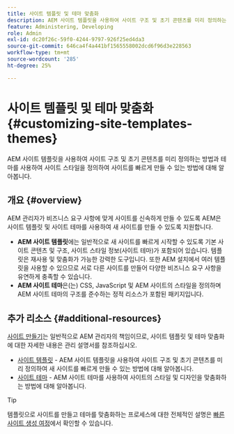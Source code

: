 ```yaml
---
title: 사이트 템플릿 및 테마 맞춤화
description: AEM 사이트 템플릿을 사용하여 사이트 구조 및 초기 콘텐츠를 미리 정의하는 방법과 테마를 사용하여 사이트 스타일을 정의하여 사이트를 빠르게 만들 수 있는 방법에 대해 알아봅니다.
feature: Administering, Developing
role: Admin
exl-id: dc20f26c-59f0-4244-9797-926f25ed4da3
source-git-commit: 646ca4f4a441bf1565558002dcd6f96d3e228563
workflow-type: tm+mt
source-wordcount: '285'
ht-degree: 25%

---
```


# 사이트 템플릿 및 테마 맞춤화 {#customizing-site-templates-themes}

AEM 사이트 템플릿을 사용하여 사이트 구조 및 초기 콘텐츠를 미리 정의하는 방법과 테마를 사용하여 사이트 스타일을 정의하여 사이트를 빠르게 만들 수 있는 방법에 대해 알아봅니다.

## 개요 {#overview}

AEM 관리자가 비즈니스 요구 사항에 맞게 사이트를 신속하게 만들 수 있도록 AEM은 사이트 템플릿 및 사이트 테마를 사용하여 새 사이트를 만들 수 있도록 지원합니다.

* **AEM 사이트 템플릿**&#x200B;에는 일반적으로 새 사이트를 빠르게 시작할 수 있도록 기본 사이트 콘텐츠 및 구조, 사이트 스타일 정보(사이트 테마)가 포함되어 있습니다. 템플릿은 재사용 및 맞춤화가 가능한 강력한 도구입니다. 또한 AEM 설치에서 여러 템플릿을 사용할 수 있으므로 서로 다른 사이트를 만들어 다양한 비즈니스 요구 사항을 유연하게 충족할 수 있습니다.
* **AEM 사이트 테마**&#x200B;은(는) CSS, JavaScript 및 AEM 사이트의 스타일을 정의하며 AEM 사이트 테마의 구조를 준수하는 정적 리소스가 포함된 패키지입니다.

## 추가 리소스 {#additional-resources}

[사이트 만들기](/help/sites-cloud/administering/site-creation/create-site.md)는 일반적으로 AEM 관리자의 책임이므로, 사이트 템플릿 및 테마 맞춤화에 대한 자세한 내용은 관리 설명서를 참조하십시오.

* [사이트 템플릿](/help/sites-cloud/administering/site-creation/site-templates.md) - AEM 사이트 템플릿을 사용하여 사이트 구조 및 초기 콘텐츠를 미리 정의하여 새 사이트를 빠르게 만들 수 있는 방법에 대해 알아봅니다.
* [사이트 테마](/help/sites-cloud/administering/site-creation/site-themes.md) - AEM 사이트 테마를 사용하여 사이트의 스타일 및 디자인을 맞춤화하는 방법에 대해 알아봅니다.

>[!TIP]
>
>템플릿으로 사이트를 만들고 테마를 맞춤화하는 프로세스에 대한 전체적인 설명은 [빠른 사이트 생성 여정](/help/journey-sites/quick-site/overview.md)에서 확인할 수 있습니다.
